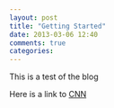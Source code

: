 ```yaml
---
layout: post
title: "Getting Started"
date: 2013-03-06 12:40
comments: true
categories: 
---
```


This is a test of the blog

Here is a link to [CNN](http://www.cnn.com)
